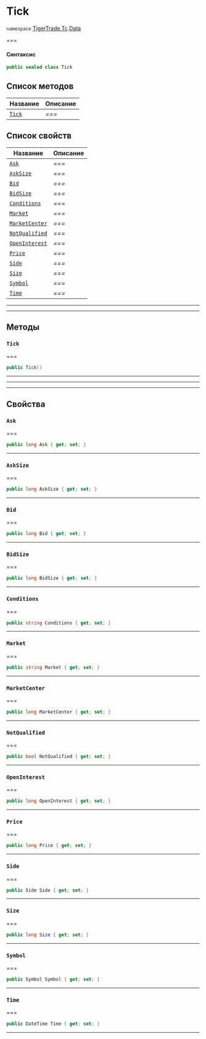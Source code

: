 # Tick

`namespace` [TigerTrade.Tc](../).[Data](./)

\===

#### Синтаксис

```csharp
public sealed class Tick
```

## Список методов

| Название                         | Описание |
| -------------------------------- | -------- |
| [`Tick`](tick.cs.md#method-tick) | _===_    |

## Список свойств

| Название                                           | Описание |
| -------------------------------------------------- | -------- |
| [`Ask`](tick.cs.md#property-ask)                   | _===_    |
| [`AskSize`](tick.cs.md#property-asksize)           | _===_    |
| [`Bid`](tick.cs.md#property-bid)                   | _===_    |
| [`BidSize`](tick.cs.md#property-bidsize)           | _===_    |
| [`Conditions`](tick.cs.md#property-conditions)     | _===_    |
| [`Market`](tick.cs.md#property-market)             | _===_    |
| [`MarketCenter`](tick.cs.md#property-marketcenter) | _===_    |
| [`NotQualified`](tick.cs.md#property-notqualified) | _===_    |
| [`OpenInterest`](tick.cs.md#property-openinterest) | _===_    |
| [`Price`](tick.cs.md#property-price)               | _===_    |
| [`Side`](tick.cs.md#property-side)                 | _===_    |
| [`Size`](tick.cs.md#property-size)                 | _===_    |
| [`Symbol`](tick.cs.md#property-symbol)             | _===_    |
| [`Time`](tick.cs.md#property-time)                 | _===_    |

***

***

## Методы

### `Tick` <a href="#method-tick" id="method-tick"></a>

\===

```csharp
public Tick()
```

***

***

***

## Свойства

### `Ask` <a href="#property-ask" id="property-ask"></a>

\===

```csharp
public long Ask { get; set; }
```

***

### `AskSize` <a href="#property-asksize" id="property-asksize"></a>

\===

```csharp
public long AskSize { get; set; }
```

***

### `Bid` <a href="#property-bid" id="property-bid"></a>

\===

```csharp
public long Bid { get; set; }
```

***

### `BidSize` <a href="#property-bidsize" id="property-bidsize"></a>

\===

```csharp
public long BidSize { get; set; }
```

***

### `Conditions` <a href="#property-conditions" id="property-conditions"></a>

\===

```csharp
public string Conditions { get; set; }
```

***

### `Market` <a href="#property-market" id="property-market"></a>

\===

```csharp
public string Market { get; set; }
```

***

### `MarketCenter` <a href="#property-marketcenter" id="property-marketcenter"></a>

\===

```csharp
public long MarketCenter { get; set; }
```

***

### `NotQualified` <a href="#property-notqualified" id="property-notqualified"></a>

\===

```csharp
public bool NotQualified { get; set; }
```

***

### `OpenInterest` <a href="#property-openinterest" id="property-openinterest"></a>

\===

```csharp
public long OpenInterest { get; set; }
```

***

### `Price` <a href="#property-price" id="property-price"></a>

\===

```csharp
public long Price { get; set; }
```

***

### `Side` <a href="#property-side" id="property-side"></a>

\===

```csharp
public Side Side { get; set; }
```

***

### `Size` <a href="#property-size" id="property-size"></a>

\===

```csharp
public long Size { get; set; }
```

***

### `Symbol` <a href="#property-symbol" id="property-symbol"></a>

\===

```csharp
public Symbol Symbol { get; set; }
```

***

### `Time` <a href="#property-time" id="property-time"></a>

\===

```csharp
public DateTime Time { get; set; }
```

***

